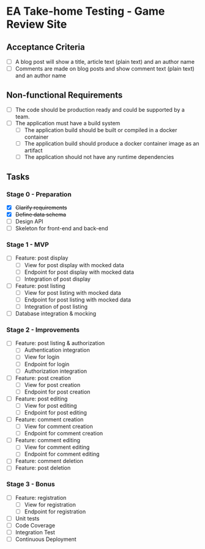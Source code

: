 # EA Take-home Testing - Game Review Site

## Acceptance Criteria

- [ ] A blog post will show a title, article text (plain text) and an author name
- [ ] Comments are made on blog posts and show comment text (plain text) and an author name

## Non-functional Requirements

- [ ] The code should be production ready and could be supported by a team.
- [ ] The application must have a build system
  - [ ] The application build should be built or compiled in a docker container
  - [ ] The application build should produce a docker container image as an artifact
  - [ ] The application should not have any runtime dependencies

## Tasks

### Stage 0 - Preparation

- [X] ~~Clarify requirements~~
- [X] ~~Define data schema~~
- [ ] Design API
- [ ] Skeleton for front-end and back-end

### Stage 1 - MVP

- [ ] Feature: post display
  - [ ] View for post display with mocked data
  - [ ] Endpoint for post display with mocked data
  - [ ] Integration of post display
- [ ] Feature: post listing
  - [ ] View for post listing with mocked data
  - [ ] Endpoint for post listing with mocked data
  - [ ] Integration of post listing
- [ ] Database integration & mocking

### Stage 2 - Improvements

- [ ] Feature: post listing & authorization
  - [ ] Authentication integration
  - [ ] View for login
  - [ ] Endpoint for login
  - [ ] Authorization integration
- [ ] Feature: post creation
  - [ ] View for post creation
  - [ ] Endpoint for post creation
- [ ] Feature: post editing
  - [ ] View for post editing
  - [ ] Endpoint for post editing
- [ ] Feature: comment creation
  - [ ] View for comment creation
  - [ ] Endpoint for comment creation
- [ ] Feature: comment editing
  - [ ] View for comment editing
  - [ ] Endpoint for comment editing
- [ ] Feature: comment deletion
- [ ] Feature: post deletion

### Stage 3 - Bonus

- [ ] Feature: registration
  - [ ] View for registration
  - [ ] Endpoint for registration
- [ ] Unit tests
- [ ] Code Coverage
- [ ] Integration Test
- [ ] Continuous Deployment

